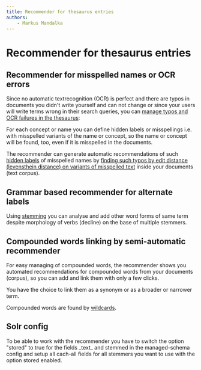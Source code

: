 ```yaml
---
title: Recommender for thesaurus entries
authors:
    - Markus Mandalka
---
```


# Recommender for thesaurus entries


## Recommender for misspelled names or OCR errors


Since no automatic textrecognition (OCR) is perfect and there are typos in documents you didn't write yourself and can not change or since your users will write terms wrong in their search queries, you can [manage typos and OCR failures in the thesaurus](../../thesaurus#hiddenlabel):

For each concept or name you can define hidden labels or misspellings i.e. with misspelled variants of the name or concept, so the name or concept will be found, too, even if it is misspelled in the documents.

The recommender can generate automatic recommendations of such [hidden labels](../../thesaurus#hiddenlabel) of misspelled names by [finding such typos by edit distance (levensthein distance) on variants of misspelled text](../../../search/fuzzy#editdistance) inside your documents (text corpus).


## Grammar based recommender for alternate labels



Using [stemming](../../../search/fuzzy#stemming) you can analyse and add other word forms of same term despite morphology of verbs (decline) on the base of multiple stemmers.


## Compounded words linking by semi-automatic recommender



For easy managing of compounded words, the recommender shows you automated recommendations for compounded words from your documents (corpus), so you can add and link them with only a few clicks.

You have the choice to link them as a synonym or as a broader or narrower term.

Compounded words are found by [wildcards](../../../search/fuzzy#wildcards).

## Solr config


To be able to work with the recommender you have to switch the option "stored" to true for the fields \_text\_ and stemmed in the managed-schema config and setup all cach-all fields for all stemmers you want to use with the option stored enabled.

